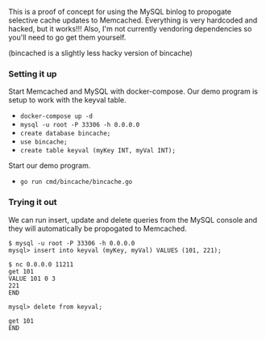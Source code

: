 This is a proof of concept for using the MySQL binlog to propogate selective cache updates
to Memcached. Everything is very hardcoded and hacked, but it works!!! Also, I'm not
currently vendoring dependencies so you'll need to go get them yourself.

(bincached is a slightly less hacky version of bincache)

### Setting it up

Start Memcached and MySQL with docker-compose.
Our demo program is setup to work with the keyval table.

- `docker-compose up -d`
- `mysql -u root -P 33306 -h 0.0.0.0`
- `create database bincache;`
- `use bincache;`
- `create table keyval (myKey INT, myVal INT);`

Start our demo program.

- `go run cmd/bincache/bincache.go`

### Trying it out

We can run insert, update and delete queries from the MySQL console and they will
automatically be propogated to Memcached.

````
$ mysql -u root -P 33306 -h 0.0.0.0
mysql> insert into keyval (myKey, myVal) VALUES (101, 221);
````

````
$ nc 0.0.0.0 11211
get 101
VALUE 101 0 3
221
END
````

```
mysql> delete from keyval;
````

```
get 101
END
```

